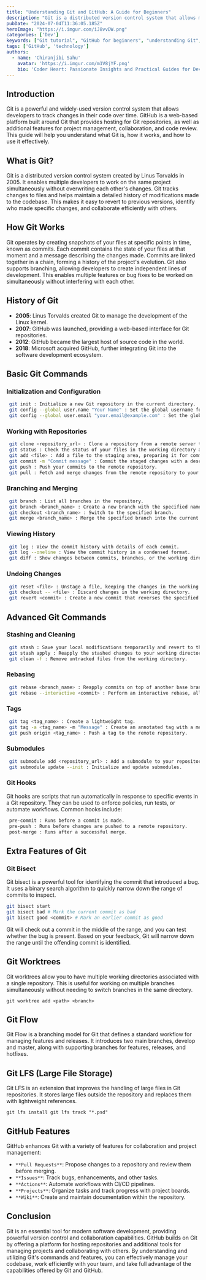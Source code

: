 ```yaml
---
title: "Understanding Git and GitHub: A Guide for Beginners"
description: "Git is a distributed version control system that allows multiple people to work on a project simultaneously without overwriting each other's changes."
pubDate: "2024-07-04T11:36:05.185Z"
heroImage: "https://i.imgur.com/iJ8vvDW.png"
categories: ['Dev']
keywords: ["Git tutorial", "GitHub for beginners", "understanding Git", "Git commands", "GitHub workflows", "version control systems", "basic Git usage", "GitHub basics", "repository management", "Git version control"]
tags: ['GitHub', 'technology']
authors:
  - name: 'Chiranjibi Sahu'
    avatar: 'https://i.imgur.com/m1V8jYF.png'
    bio: 'Coder Heart: Passionate Insights and Practical Guides for Developers'
---
```


## Introduction

Git is a powerful and widely-used version control system that allows developers to track changes in their code over time. GitHub is a web-based platform built around Git that provides hosting for Git repositories, as well as additional features for project management, collaboration, and code review. This guide will help you understand what Git is, how it works, and how to use it effectively.

## What is Git?

Git is a distributed version control system created by Linus Torvalds in 2005. It enables multiple developers to work on the same project simultaneously without overwriting each other's changes. Git tracks changes to files and helps maintain a detailed history of modifications made to the codebase. This makes it easy to revert to previous versions, identify who made specific changes, and collaborate efficiently with others.

## How Git Works

Git operates by creating snapshots of your files at specific points in time, known as commits. Each commit contains the state of your files at that moment and a message describing the changes made. Commits are linked together in a chain, forming a history of the project's evolution. Git also supports branching, allowing developers to create independent lines of development. This enables multiple features or bug fixes to be worked on simultaneously without interfering with each other.

## History of Git

- **2005**: Linus Torvalds created Git to manage the development of the Linux kernel.
- **2007**: GitHub was launched, providing a web-based interface for Git repositories.
- **2012**: GitHub became the largest host of source code in the world.
- **2018**: Microsoft acquired GitHub, further integrating Git into the software development ecosystem.

## Basic Git Commands

### Initialization and Configuration
```bash
 git init : Initialize a new Git repository in the current directory.
 git config --global user.name "Your Name" : Set the global username for all your commits.
 git config --global user.email "your.email@example.com" : Set the global email address for all your commits.
```

### Working with Repositories
```bash
 git clone <repository_url> : Clone a repository from a remote server to your local machine.
 git status : Check the status of your files in the working directory and see which changes are staged for commit.
 git add <file> : Add a file to the staging area, preparing it for commit.
 git commit -m "Commit message" : Commit the staged changes with a descriptive message.
 git push : Push your commits to the remote repository.
 git pull : Fetch and merge changes from the remote repository to your local branch.
```
### Branching and Merging
```bash
 git branch : List all branches in the repository.
 git branch <branch_name> : Create a new branch with the specified name.
 git checkout <branch_name> : Switch to the specified branch.
 git merge <branch_name> : Merge the specified branch into the current branch.
```

### Viewing History
```bash
 git log : View the commit history with details of each commit.
 git log --oneline : View the commit history in a condensed format.
 git diff : Show changes between commits, branches, or the working directory.
```

### Undoing Changes
```bash
 git reset <file> : Unstage a file, keeping the changes in the working directory.
 git checkout -- <file> : Discard changes in the working directory.
 git revert <commit> : Create a new commit that reverses the specified commit.
```

## Advanced Git Commands

### Stashing and Cleaning
```bash
 git stash : Save your local modifications temporarily and revert to the latest commit.
 git stash apply : Reapply the stashed changes to your working directory.
 git clean -f : Remove untracked files from the working directory.
```

### Rebasing
```bash
 git rebase <branch_name> : Reapply commits on top of another base branch, creating a linear history.
 git rebase --interactive <commit> : Perform an interactive rebase, allowing you to edit, squash, or reorder commits.
```

### Tags
```bash
 git tag <tag_name> : Create a lightweight tag.
 git tag -a <tag_name> -m "Message" : Create an annotated tag with a message.
 git push origin <tag_name> : Push a tag to the remote repository.
```

### Submodules
```bash
 git submodule add <repository_url> : Add a submodule to your repository.
 git submodule update --init : Initialize and update submodules.
```

### Git Hooks

Git hooks are scripts that run automatically in response to specific events in a Git repository. They can be used to enforce policies, run tests, or automate workflows. Common hooks include:
```bash
 pre-commit : Runs before a commit is made.
 pre-push : Runs before changes are pushed to a remote repository.
 post-merge : Runs after a successful merge.
```

## Extra Features of Git

### Git Bisect

Git bisect is a powerful tool for identifying the commit that introduced a bug. It uses a binary search algorithm to quickly narrow down the range of commits to inspect.

```bash
git bisect start
git bisect bad # Mark the current commit as bad
git bisect good <commit> # Mark an earlier commit as good
```
Git will check out a commit in the middle of the range, and you can test whether the bug is present. Based on your feedback, Git will narrow down the range until the offending commit is identified.

## Git Worktrees

Git worktrees allow you to have multiple working directories associated with a single repository. This is useful for working on multiple branches simultaneously without needing to switch branches in the same directory.

`git worktree add <path> <branch>`

## Git Flow

Git Flow is a branching model for Git that defines a standard workflow for managing features and releases. It introduces two main branches, develop and master, along with supporting branches for features, releases, and hotfixes.

## Git LFS (Large File Storage)

Git LFS is an extension that improves the handling of large files in Git repositories. It stores large files outside the repository and replaces them with lightweight references.

`git lfs install git lfs track "*.psd"`

## GitHub Features

GitHub enhances Git with a variety of features for collaboration and project management:

- `**Pull Requests**`: Propose changes to a repository and review them before merging.
- `**Issues**`: Track bugs, enhancements, and other tasks.
- `**Actions**`: Automate workflows with CI/CD pipelines.
- `**Projects**`: Organize tasks and track progress with project boards.
- `**Wiki**`: Create and maintain documentation within the repository.

## Conclusion

Git is an essential tool for modern software development, providing powerful version control and collaboration capabilities. GitHub builds on Git by offering a platform for hosting repositories and additional tools for managing projects and collaborating with others. By understanding and utilizing Git's commands and features, you can effectively manage your codebase, work efficiently with your team, and take full advantage of the capabilities offered by Git and GitHub.

